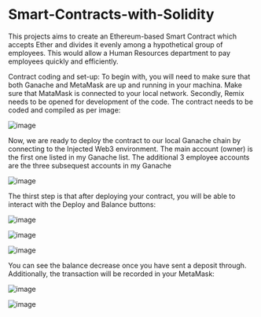 # Smart-Contracts-with-Solidity
This projects aims to create an Ethereum-based Smart Contract which accepts Ether and divides it evenly among a hypothetical group of employees. This would allow a Human Resources department to pay employees quickly and efficiently.

Contract coding and set-up:
To begin with, you will need to make sure that both Ganache and MetaMask are up and running in your machina. Make sure that MataMask is connected to your local network.
Secondly, Remix needs to be opened for development of the code. The contract needs to be coded and compiled as per image:


![image](https://user-images.githubusercontent.com/83473146/137825595-ec35c005-1a97-4960-8ea0-3e7f07728509.png)


Now, we are ready to deploy the contract to our local Ganache chain by connecting to the Injected Web3 environment. The main account (owner) is the first one listed in my Ganache list. The additional 3 employee accounts are the three subsequest accounts in my Ganache

![image](https://user-images.githubusercontent.com/83473146/137825641-17df2fa1-95c6-4958-a164-859dbd7a8219.png)


The thirst step is that after deploying your contract, you will be able to interact with the Deploy and Balance buttons:


![image](https://user-images.githubusercontent.com/83473146/137825663-45023dbb-d2b6-48d1-9916-376e5c241e04.png)

![image](https://user-images.githubusercontent.com/83473146/137825676-beae6775-7fc8-44e1-91e2-156b4d7853d0.png)


![image](https://user-images.githubusercontent.com/83473146/137825686-23c65fa4-dbb4-4a04-924b-87ccc15d70d2.png)

You can see the balance decrease once you have sent a deposit through. Additionally, the transaction will be recorded in your MetaMask:

![image](https://user-images.githubusercontent.com/83473146/137825728-05b9a613-fe08-49da-b799-38cf75dcac81.png)


![image](https://user-images.githubusercontent.com/83473146/137825744-9402301d-c84a-4ae0-b8ce-b7638c3c3263.png)

